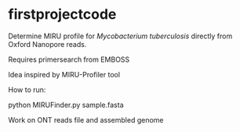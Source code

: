 # firstprojectcode

Determine MIRU profile for *Mycobacterium tuberculosis* directly from Oxford Nanopore reads.

Requires primersearch from EMBOSS

Idea inspired by MIRU-Profiler tool

How to run:

python MIRUFinder.py sample.fasta

Work on ONT reads file and assembled genome
